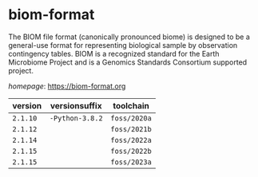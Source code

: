 # biom-format

The BIOM file format (canonically pronounced biome) is designed to be  a general-use format for representing biological sample by observation  contingency tables. BIOM is a recognized standard for the Earth Microbiome  Project and is a Genomics Standards Consortium supported project.

*homepage*: <https://biom-format.org>

version | versionsuffix | toolchain
--------|---------------|----------
``2.1.10`` | ``-Python-3.8.2`` | ``foss/2020a``
``2.1.12`` |  | ``foss/2021b``
``2.1.14`` |  | ``foss/2022a``
``2.1.15`` |  | ``foss/2022b``
``2.1.15`` |  | ``foss/2023a``
